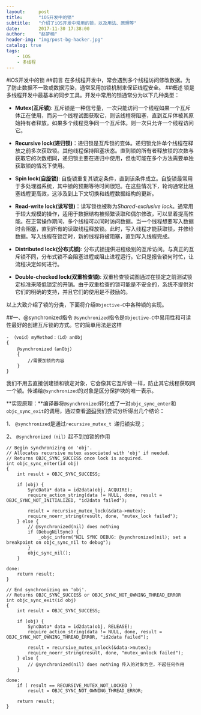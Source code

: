 ```yaml
---
layout:     post
title:      "iOS开发中的锁"
subtitle:   "介绍了iOS开发中常用的锁，以及用法、原理等"
date:       2017-11-30 17:38:00
author:     "赵梦楠"
header-img: "img/post-bg-hacker.jpg"
catalog: true
tags:
    - iOS
    - 多线程
---
```



#iOS开发中的锁
##前言
在多线程开发中，常会遇到多个线程访问修改数据。为了防止数据不一致或数据污染，通常采用加锁机制来保证线程安全。
##概述
锁是多线程开发中最基本的同步工具。开发中常用的锁通常分为以下几种类型：

- **Mutex(互斥锁)**: 互斥锁是一种信号量，一次只能访问一个线程如果一个互斥体正在使用，而另一个线程试图获取它，则该线程将阻塞，直到互斥体被其原始持有者释放。如果多个线程竞争同一个互斥体。则一次只允许一个线程访问它。

- **Recursive lock(递归锁)**：递归锁是互斥锁的变体。递归锁允许单个线程在释放之前多次获取锁。其他线程保持阻塞状态。直到锁的所有者释放锁的次数与获取它的次数相同，递归锁主要在递归中使用，但也可能在多个方法需要单独获取锁的情况下使用。

- **Spin lock(自旋锁)**: 自旋锁重复其锁定条件，直到该条件成立。自旋锁最常用于多处理器系统，其中锁的预期等待时间很短。在这些情况下，轮询通常比阻塞线程更高效，这涉及到上下文切换和线程数据结构的更新。

- **Read-write lock(读写锁)**：读写锁也被称为*Shared-exclusive lock*。通常用于较大规模的操作，适用于数据结构被频繁读取和偶尔修改，可以显着提高性能。在正常操作期间，多个线程可以同时访问数据。当一个线程想要写入数据时会阻塞，直到所有的读取线程释放锁。此时，写入线程才能获取锁，并修给数据。写入线程在锁定时，新的线程将被阻塞，直到写入线程完成。

- **Distributed lock(分布式锁)**: 分布式锁提供进程级别的互斥访问。与真正的互斥锁不同，分布式锁不会阻塞进程或阻止进程运行。它只是报告锁何时忙，让流程决定如何进行。


- **Double-checked lock(双重检查锁)**: 双重检查锁试图通过在锁定之前测试锁定标准来降低锁定的开销。由于双重检查的锁可能是不安全的，系统不提供对它们的明确的支持，并且它们的使用是不鼓励的。

以上大致介绍了锁的分类，下面将介绍`Objective-C`中各种锁的实现。

##一、@synchronized指令
`@synchronized`指令是`Objective-C`中易用性和可读性最好的创建互斥锁的方式。它的简单用法是这样

``` 
- （void）myMethod：（id）anObj
{
    @synchronized（anObj）
    {
        //需要加锁的内容
    }
}
```
我们不用去直接创建锁和锁定对象，它会像其它互斥锁一样，防止其它线程获取同一个锁。传递给`@synchronized`的对象是区分保护块的唯一表示。

**实现原理：**编译器将`@synchronized`转化成了一对`objc_sync_enter`和`objc_sync_exit`的调用，通过查看[源码](https://opensource.apple.com/source/objc4/objc4-646/runtime/objc-sync.mm)我们尝试分析得出几个结论：

1、 `@synchronized`是通过`recursive_mutex_t `递归锁实现；

2、 `@synchronized（nil）`起不到加锁的作用

```
// Begin synchronizing on 'obj'.
// Allocates recursive mutex associated with 'obj' if needed.
// Returns OBJC_SYNC_SUCCESS once lock is acquired.
int objc_sync_enter(id obj)
{
    int result = OBJC_SYNC_SUCCESS;
    
    if (obj) {
        SyncData* data = id2data(obj, ACQUIRE);
        require_action_string(data != NULL, done, result = OBJC_SYNC_NOT_INITIALIZED, "id2data failed");
        
        result = recursive_mutex_lock(&data->mutex);
        require_noerr_string(result, done, "mutex_lock failed");
    } else {
        // @synchronized(nil) does nothing
        if (DebugNilSync) {
            _objc_inform("NIL SYNC DEBUG: @synchronized(nil); set a breakpoint on objc_sync_nil to debug");
        }
        objc_sync_nil();
    }
    
done:
    return result;
}

// End synchronizing on 'obj'.
// Returns OBJC_SYNC_SUCCESS or OBJC_SYNC_NOT_OWNING_THREAD_ERROR
int objc_sync_exit(id obj)
{
    int result = OBJC_SYNC_SUCCESS;
    
    if (obj) {
        SyncData* data = id2data(obj, RELEASE);
        require_action_string(data != NULL, done, result = OBJC_SYNC_NOT_OWNING_THREAD_ERROR, "id2data failed");
        
        result = recursive_mutex_unlock(&data->mutex);
        require_noerr_string(result, done, "mutex_unlock failed");
    } else {
        // @synchronized(nil) does nothing 传入的对象为空，不起任何作用
    }
    
done:
    if ( result == RECURSIVE_MUTEX_NOT_LOCKED )
        result = OBJC_SYNC_NOT_OWNING_THREAD_ERROR;
    
    return result;
}
```


